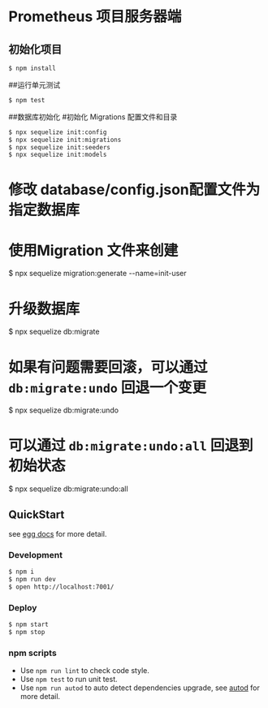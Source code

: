 # Prometheus 项目服务器端

## 初始化项目

```bash
$ npm install
```
##运行单元测试
```bash
$ npm test
```
##数据库初始化
#初始化 Migrations 配置文件和目录
```bash
$ npx sequelize init:config
$ npx sequelize init:migrations
$ npx sequelize init:seeders
$ npx sequelize init:models
```
# 修改 database/config.json配置文件为指定数据库
# 使用Migration 文件来创建
$ npx sequelize migration:generate --name=init-user
# 升级数据库
$ npx sequelize db:migrate
# 如果有问题需要回滚，可以通过 `db:migrate:undo` 回退一个变更
$ npx sequelize db:migrate:undo
# 可以通过 `db:migrate:undo:all` 回退到初始状态
$ npx sequelize db:migrate:undo:all

## QuickStart

<!-- add docs here for user -->

see [egg docs][egg] for more detail.

### Development

```bash
$ npm i
$ npm run dev
$ open http://localhost:7001/
```

### Deploy

```bash
$ npm start
$ npm stop
```

### npm scripts

- Use `npm run lint` to check code style.
- Use `npm test` to run unit test.
- Use `npm run autod` to auto detect dependencies upgrade, see [autod](https://www.npmjs.com/package/autod) for more detail.


[egg]: https://eggjs.org

